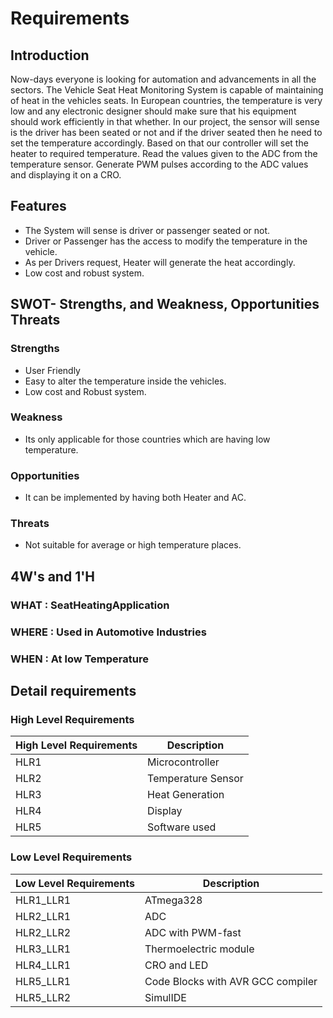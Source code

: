# Requirements

## Introduction
Now-days everyone is looking for automation and advancements in all the sectors. The Vehicle Seat Heat Monitoring System is capable of maintaining of heat in the vehicles seats. In European countries, the temperature is very low and any electronic designer should make sure that his equipment should work efficiently in that whether. 
In our project, the sensor will sense is the driver has been seated or not and if the driver seated then he need to set the temperature accordingly. Based on that our controller will set the heater to required temperature. Read the values given to the ADC from the temperature sensor. Generate PWM pulses according to the ADC values and displaying it on a CRO.

## Features
  - The System will sense is driver or passenger seated or not.
  - Driver or Passenger has the access to modify the temperature in the vehicle.
  - As per Drivers request, Heater will generate the heat accordingly.
  - Low cost and robust system.

## SWOT- Strengths, and Weakness, Opportunities Threats
### Strengths
  - User Friendly
  - Easy to alter the temperature inside the vehicles.
  - Low cost and Robust system.

### Weakness
  - Its only applicable for those countries which are having low temperature.
### Opportunities
  - It can be implemented by having both Heater and AC.
### Threats
  - Not suitable for average or high temperature places.

## 4W's and 1'H
### **WHAT** : SeatHeatingApplication
### **WHERE** : Used in Automotive Industries
### **WHEN** : At low Temperature

## Detail requirements
### High Level Requirements
| High Level Requirements      | Description |
| ----------- | ----------- |
| HLR1      | Microcontroller   |
| HLR2   | Temperature Sensor|
| HLR3   | Heat Generation|
| HLR4   | Display|
| HLR5   | Software used|

### Low Level Requirements
| Low Level Requirements      | Description |
| ----------- | ----------- |
| HLR1_LLR1      | ATmega328     |
| HLR2_LLR1   |  ADC|
| HLR2_LLR2   | ADC with PWM-fast|
| HLR3_LLR1   | Thermoelectric module|
| HLR4_LLR1   |CRO and LED|
| HLR5_LLR1   | Code Blocks with AVR GCC compiler |
| HLR5_LLR2   | SimulIDE |